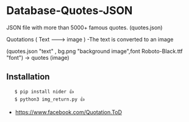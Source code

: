 # Database-Quotes-JSON
JSON file with more than 5000+ famous quotes. (quotes.json)

Quotations ( Text ---> image ) 
 -The text is converted to an image

(quotes.json "text" , bg.png "background image",font Roboto-Black.ttf "font") →  quotes (image)

Installation
 ---------
       $ pip install nider 👍
       $ python3 img_return.py 👍
       
- https://www.facebook.com/Quotation.ToD
       

